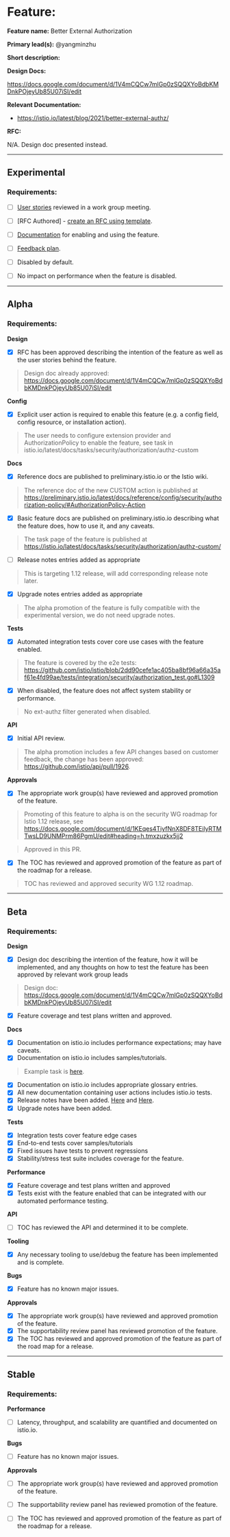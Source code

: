 [//]: # (The syntax preceeding this line is a comment marker used to help guide the author in populating this document)
[//]: # (to github. Unlike HTML comments commonly used throughout istio.io documentation, this comment will not be rendered)
[//]: # (by github. Comments must be separated by carriage return preceding and concluding the text and be a single line.)

[//]: # (This is a living document representing the maturity of a feature. Completion of this template enables Istio work groups)
[//]: # (to collect information on potential new functionality. This template should be completed before users are exposed to)
[//]: # (any new experimental feature. Please complete this template during development.)

[//]: # (The feature implementation section must be completed before submission of the document.)

# Feature:

[//]: # (All information in this section is mandatory.)

**Feature name:** Better External Authorization

[//]: # (The name of the feature, e.g. Multiple control planes)

**Primary lead(s):** @yangminzhu

[//]: # (The primary lead or leads responsible for the feature. These individuals serve as a point of contact for the feature.)

**Short description:**

[//]: # (A short description of the feature. One or two sentences maximum.)


**Design Docs:**

[//]: # (Design docs for feature)

https://docs.google.com/document/d/1V4mCQCw7mlGp0zSQQXYoBdbKMDnkPOjeyUb85U07iSI/edit

**Relevant Documentation:**

[//]: # (Links to relevant documentation for feature)

* https://istio.io/latest/blog/2021/better-external-authz/
  
**RFC:**

[//]: # (Link to RFC for feature)
N/A. Design doc presented instead. 


---

## Experimental

### Requirements:

[//]: # (All information in this section is mandatory for promotion. Please modify the links in this)
[//]: # (section.)

- [ ] [User stories](insert_your_link_here) reviewed in a work group meeting.

[//]: # (User stories are a way to communicate user value. User stories follow the style)
[//]: # (as a [type of user], I want [an action] so that [a benefit/a value]. Istio currently has no user)
[//]: # (story template. Maybe you can make one?)

[//]: # (User stories must be presented in a work group meeting. They need no approval and are later integrated)
[//]: # (into the RFCs, which do need approval for alpha. You may find value to negotiate within the work group where the)
[//]: # (user stories are presented to help clarify the user stories.)

- [ ] [RFC Authored] - [create an RFC using template](https://docs.google.com/document/d/1ewJoCcw5-04crH-M0xw4zFxz1cfwVCPnNyW4K3m4Yyc/template/preview).

[//]: # (An RFC is mandatory to graduate to experimental. The RFC does not have to be reviewed in a work group)
[//]: # (meeting to graduate to experimental.)

- [ ] [Documentation](insert_your_link_here) for enabling and using the feature.

[//]: # (The documentation instructions may exist on the developer wiki or the team drive. They may include instructions)
[//]: # (for building running a `istioctl experimental command`, or using the preview profile,)
[//]: # (or any other relevant information.)

- [ ] [Feedback plan](insert_your_link_here).

[//]: # (This may include user feedback meetings, discuss.istio.io conversations, GitHub issues, or mailing lists.)

- [ ] Disabled by default.

- [ ] No impact on performance when the feature is disabled.

---

## Alpha

### Requirements: 

**Design**

- [x] RFC has been approved describing the intention of the feature as well as the user stories behind the feature. 

> Design doc already approved: https://docs.google.com/document/d/1V4mCQCw7mlGp0zSQQXYoBdbKMDnkPOjeyUb85U07iSI/edit

**Config**

- [x] Explicit user action is required to enable this feature (e.g. a config field, config resource, or installation action). 

> The user needs to configure extension provider and AuthorizationPolicy to enable the feature, see task in istio.io/latest/docs/tasks/security/authorization/authz-custom

**Docs**

- [x] Reference docs are published to preliminary.istio.io or the Istio wiki.

> The reference doc of the new CUSTOM action is published at https://preliminary.istio.io/latest/docs/reference/config/security/authorization-policy/#AuthorizationPolicy-Action

- [x] Basic feature docs are published on preliminary.istio.io describing what the feature does, how to use it, and any caveats.

> The task page of the feature is published at https://istio.io/latest/docs/tasks/security/authorization/authz-custom/

- [ ] Release notes entries added as appropriate

> This is targeting 1.12 release, will add corresponding release note later.

- [x] Upgrade notes entries added as appropriate

> The alpha promotion of the feature is fully compatible with the experimental version, we do not need upgrade notes.

**Tests**

- [x] Automated integration tests cover core use cases with the feature enabled.

> The feature is covered by the e2e tests: https://github.com/istio/istio/blob/2dd90cefe1ac405ba8bf96a66a35af61e4fd99ae/tests/integration/security/authorization_test.go#L1309

- [x] When disabled, the feature does not affect system stability or performance. 

> No ext-authz filter generated when disabled.


**API**

- [x] Initial API review.

> The alpha promotion includes a few API changes based on customer feedback, the change has been approved: https://github.com/istio/api/pull/1926.

**Approvals**

- [x] The appropriate work group(s) have reviewed and approved promotion of the feature.

> Promoting of this feature to alpha is on the security WG roadmap for Istio 1.12 release, see https://docs.google.com/document/d/1KEqes4TiyfNnX8DF8TEilyRTMTwsLD9UNMPrm86PgmU/edit#heading=h.tmxzuzkx5jj2

> Approved in this PR.

- [x] The TOC has reviewed and approved promotion of the feature as part of the roadmap for a release.

> TOC has reviewed and approved security WG 1.12 roadmap.

---

## Beta

### Requirements: 

**Design**

- [x] Design doc describing the intention of the feature, how it will be
	implemented, and any thoughts on how to test the feature has been approved by
	relevant work group leads
> Design doc: https://docs.google.com/document/d/1V4mCQCw7mlGp0zSQQXYoBdbKMDnkPOjeyUb85U07iSI/edit
- [x] Feature coverage and test plans written and approved.

**Docs** 

- [x] Documentation on istio.io includes performance expectations; may have caveats. 
- [x] Documentation on istio.io includes samples/tutorials. 
> Example task is [here](https://istio.io/latest/docs/tasks/security/authorization/authz-custom/).
- [x] Documentation on istio.io includes appropriate glossary entries. 
- [x] All new documentation containing user actions includes istio.io tests.
- [x] Release notes have been added. [Here](https://istio.io/latest/news/releases/1.9.x/announcing-1.9/#integration-with-external-authorization-systems-experimental) and [Here](https://istio.io/latest/news/releases/1.9.x/announcing-1.9/change-notes/).
- [x] Upgrade notes have been added. 

**Tests**

- [x] Integration tests cover feature edge cases
- [x] End-to-end tests cover samples/tutorials
- [x] Fixed issues have tests to prevent regressions
- [x] Stability/stress test suite includes coverage for the feature.

**Performance**

- [x] Feature coverage and test plans written and approved 
- [x] Tests exist with the feature enabled that can be integrated with our automated performance testing.

**API**

- [ ] TOC has reviewed the API and determined it to be complete. 

**Tooling**

- [x] Any necessary tooling to use/debug the feature has been implemented and is complete. 

**Bugs**

- [x] Feature has no known major issues.

**Approvals**

- [x] The appropriate work group(s) have reviewed and approved promotion of the feature.
- [x] The supportability review panel has reviewed promotion of the feature.  
- [x] The TOC has reviewed and approved promotion of the feature as part of the
	road map for a release.

---

## Stable

### Requirements: 

**Performance**

- [ ] Latency, throughput, and scalability are quantified and documented on
	istio.io. 

**Bugs**

- [ ] Feature has no known major issues. 

**Approvals**

- [ ] The appropriate work group(s) have reviewed and approved promotion of the feature.
- [ ] The supportability review panel has reviewed promotion of the feature.  
- [ ] The TOC has reviewed and approved promotion of the feature as part of the
	roadmap for a release.


